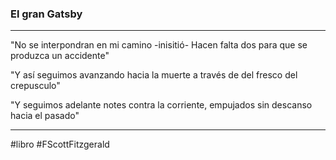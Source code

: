 ### El gran Gatsby
---


"No se interpondran en mi camino -inisitió- Hacen falta dos para que se produzca un accidente" 

"Y así seguimos avanzando hacia la muerte a través de del fresco del crepusculo"

"Y seguimos adelante notes contra la corriente, empujados sin descanso hacia el pasado"

---

#libro #FScottFitzgerald
